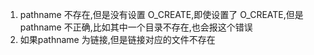 1. pathname 不存在,但是没有设置 O_CREATE,即使设置了 O_CREATE,但是 pathname 不正确,比如其中一个目录不存在,也会报这个错误
2. 如果pathname 为链接,但是链接对应的文件不存在